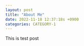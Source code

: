 ```yaml
---
layout: post
title: "About Me"
date: 2022-11-18 12:37:18s +0900
categories: CATEGORY-1
---
```


This is test post
